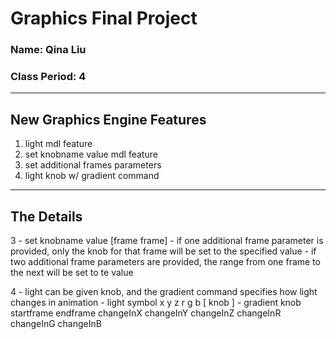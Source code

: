 # Graphics Final Project
### Name: Qina Liu
### Class Period: 4
---
## New Graphics Engine Features
1. light mdl feature
2. set knobname value mdl feature
3. set additional frames parameters
4. light knob w/ gradient command

---
## The Details
3 - set knobname value [frame frame] 
    - if one additional frame parameter is provided, only the knob for that frame will be set to the specified value 
    - if two additional frame parameters are provided, the range from one frame to the next will be set to te value
    
4 - light can be given knob, and the gradient command specifies how light changes in animation
    - light symbol x y z r g b [ knob ]
    - gradient knob startframe endframe changeInX changeInY changeInZ changeInR changeInG changeInB


